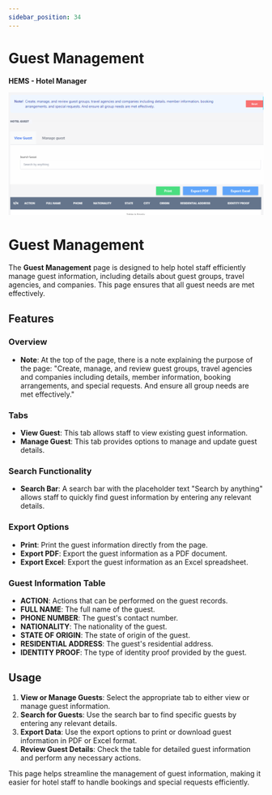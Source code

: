 ```yaml
---
sidebar_position: 34
---
```


# Guest Management

**HEMS - Hotel Manager**

![HEMS Registration](../../static/img/guestmanagement.png "HEMS Registration")

# Guest Management

The **Guest Management** page is designed to help hotel staff efficiently manage guest information, including details about guest groups, travel agencies, and companies. This page ensures that all guest needs are met effectively.

## Features

### Overview
- **Note**: At the top of the page, there is a note explaining the purpose of the page: "Create, manage, and review guest groups, travel agencies and companies including details, member information, booking arrangements, and special requests. And ensure all group needs are met effectively."

### Tabs
- **View Guest**: This tab allows staff to view existing guest information.
- **Manage Guest**: This tab provides options to manage and update guest details.

### Search Functionality
- **Search Bar**: A search bar with the placeholder text "Search by anything" allows staff to quickly find guest information by entering any relevant details.

### Export Options
- **Print**: Print the guest information directly from the page.
- **Export PDF**: Export the guest information as a PDF document.
- **Export Excel**: Export the guest information as an Excel spreadsheet.

### Guest Information Table
- **ACTION**: Actions that can be performed on the guest records.
- **FULL NAME**: The full name of the guest.
- **PHONE NUMBER**: The guest's contact number.
- **NATIONALITY**: The nationality of the guest.
- **STATE OF ORIGIN**: The state of origin of the guest.
- **RESIDENTIAL ADDRESS**: The guest's residential address.
- **IDENTITY PROOF**: The type of identity proof provided by the guest.

## Usage
1. **View or Manage Guests**: Select the appropriate tab to either view or manage guest information.
2. **Search for Guests**: Use the search bar to find specific guests by entering any relevant details.
3. **Export Data**: Use the export options to print or download guest information in PDF or Excel format.
4. **Review Guest Details**: Check the table for detailed guest information and perform any necessary actions.

This page helps streamline the management of guest information, making it easier for hotel staff to handle bookings and special requests efficiently.

